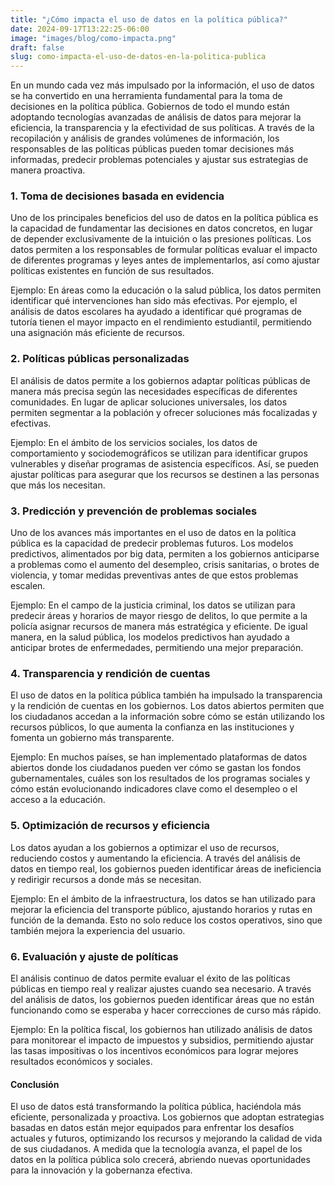 ```yaml
---
title: "¿Cómo impacta el uso de datos en la política pública?"
date: 2024-09-17T13:22:25-06:00
image: "images/blog/como-impacta.png"
draft: false
slug: como-impacta-el-uso-de-datos-en-la-politica-publica
---
```


En un mundo cada vez más impulsado por la información, el uso de datos se ha convertido en una herramienta fundamental para la toma de decisiones en la política pública. Gobiernos de todo el mundo están adoptando tecnologías avanzadas de análisis de datos para mejorar la eficiencia, la transparencia y la efectividad de sus políticas. A través de la recopilación y análisis de grandes volúmenes de información, los responsables de las políticas públicas pueden tomar decisiones más informadas, predecir problemas potenciales y ajustar sus estrategias de manera proactiva.


### 1. Toma de decisiones basada en evidencia

Uno de los principales beneficios del uso de datos en la política pública es la capacidad de fundamentar las decisiones en datos concretos, en lugar de depender exclusivamente de la intuición o las presiones políticas. Los datos permiten a los responsables de formular políticas evaluar el impacto de diferentes programas y leyes antes de implementarlos, así como ajustar políticas existentes en función de sus resultados.

Ejemplo: En áreas como la educación o la salud pública, los datos permiten identificar qué intervenciones han sido más efectivas. Por ejemplo, el análisis de datos escolares ha ayudado a identificar qué programas de tutoría tienen el mayor impacto en el rendimiento estudiantil, permitiendo una asignación más eficiente de recursos.


### 2. Políticas públicas personalizadas
El análisis de datos permite a los gobiernos adaptar políticas públicas de manera más precisa según las necesidades específicas de diferentes comunidades. En lugar de aplicar soluciones universales, los datos permiten segmentar a la población y ofrecer soluciones más focalizadas y efectivas.

Ejemplo: En el ámbito de los servicios sociales, los datos de comportamiento y sociodemográficos se utilizan para identificar grupos vulnerables y diseñar programas de asistencia específicos. Así, se pueden ajustar políticas para asegurar que los recursos se destinen a las personas que más los necesitan.


### 3. Predicción y prevención de problemas sociales
Uno de los avances más importantes en el uso de datos en la política pública es la capacidad de predecir problemas futuros. Los modelos predictivos, alimentados por big data, permiten a los gobiernos anticiparse a problemas como el aumento del desempleo, crisis sanitarias, o brotes de violencia, y tomar medidas preventivas antes de que estos problemas escalen.

Ejemplo: En el campo de la justicia criminal, los datos se utilizan para predecir áreas y horarios de mayor riesgo de delitos, lo que permite a la policía asignar recursos de manera más estratégica y eficiente. De igual manera, en la salud pública, los modelos predictivos han ayudado a anticipar brotes de enfermedades, permitiendo una mejor preparación.


### 4. Transparencia y rendición de cuentas
El uso de datos en la política pública también ha impulsado la transparencia y la rendición de cuentas en los gobiernos. Los datos abiertos permiten que los ciudadanos accedan a la información sobre cómo se están utilizando los recursos públicos, lo que aumenta la confianza en las instituciones y fomenta un gobierno más transparente.

Ejemplo: En muchos países, se han implementado plataformas de datos abiertos donde los ciudadanos pueden ver cómo se gastan los fondos gubernamentales, cuáles son los resultados de los programas sociales y cómo están evolucionando indicadores clave como el desempleo o el acceso a la educación.


### 5. Optimización de recursos y eficiencia
Los datos ayudan a los gobiernos a optimizar el uso de recursos, reduciendo costos y aumentando la eficiencia. A través del análisis de datos en tiempo real, los gobiernos pueden identificar áreas de ineficiencia y redirigir recursos a donde más se necesitan.

Ejemplo: En el ámbito de la infraestructura, los datos se han utilizado para mejorar la eficiencia del transporte público, ajustando horarios y rutas en función de la demanda. Esto no solo reduce los costos operativos, sino que también mejora la experiencia del usuario.


### 6. Evaluación y ajuste de políticas
El análisis continuo de datos permite evaluar el éxito de las políticas públicas en tiempo real y realizar ajustes cuando sea necesario. A través del análisis de datos, los gobiernos pueden identificar áreas que no están funcionando como se esperaba y hacer correcciones de curso más rápido.

Ejemplo: En la política fiscal, los gobiernos han utilizado análisis de datos para monitorear el impacto de impuestos y subsidios, permitiendo ajustar las tasas impositivas o los incentivos económicos para lograr mejores resultados económicos y sociales.


#### Conclusión
El uso de datos está transformando la política pública, haciéndola más eficiente, personalizada y proactiva. Los gobiernos que adoptan estrategias basadas en datos están mejor equipados para enfrentar los desafíos actuales y futuros, optimizando los recursos y mejorando la calidad de vida de sus ciudadanos. A medida que la tecnología avanza, el papel de los datos en la política pública solo crecerá, abriendo nuevas oportunidades para la innovación y la gobernanza efectiva.

